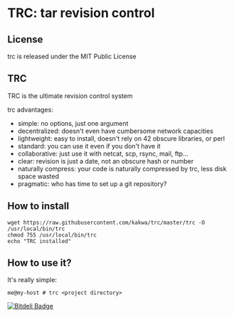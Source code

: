 TRC: tar revision control
===

## License ##

trc is released under the MIT Public License

## TRC ##

TRC is the ultimate revision control system

trc advantages:

* simple: no options, just one argument
* decentralized: doesn't even have cumbersome network capacities
* lightweight: easy to install, doesn't rely on 42 obscure libraries, or perl
* standard: you can use it even if you don't have it
* collaborative: just use it with netcat, scp, rsync, mail, ftp...
* clear: revision is just a date, not an obscure hash or number
* naturally compress: your code is naturally compressed by trc, less disk space wasted
* pragmatic: who has time to set up a git repository?

## How to install ##

```
wget https://raw.githubusercontent.com/kakwa/trc/master/trc -O /usr/local/bin/trc
chmod 755 /usr/local/bin/trc
echo "TRC installed"
```

## How to use it? ##

It's really simple:

```
me@my-host # trc <project directory> 
```



[![Bitdeli Badge](https://d2weczhvl823v0.cloudfront.net/kakwa/trc/trend.png)](https://bitdeli.com/free "Bitdeli Badge")

